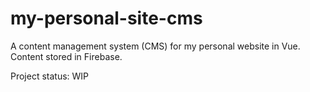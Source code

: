 # my-personal-site-cms

A content management system (CMS) for my personal website in Vue. Content stored in Firebase.  

Project status: WIP
